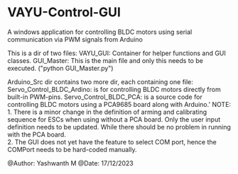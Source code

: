 # VAYU-Control-GUI
A windows application for controlling BLDC motors using serial communication via PWM signals from Arduino


This is a dir of two files:
	VAYU_GUI: 	Container for helper functions and GUI classes.
	GUI_Master:	This is the main file and only this needs to be executed. ("python GUI_Master.py")

Arduino_Src dir contains two more dir, each containing one file:
	Servo_Control_BLDC_Ardino: 	is for controlling BLDC motors directly from built-in PWM-pins.
	Servo_Control_BLDC_PCA:	is a source code for controlling BLDC motors using a PCA9685 board along with Arduino.'
	NOTE: 
		1. There is a minor change in the definition of arming and calibrating sequence for ESCs when using without a PCA board.
		  Only the user input definition needs to be updated. While there should be no problem in running with the PCA board.	
		2. The GUI does not yet have the feature to select COM port, hence the COMPort needs to be hard-coded manually.
		
@Author: Yashwanth M
@Date:   17/12/2023		


